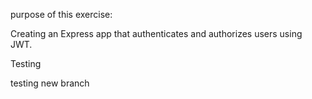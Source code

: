 purpose of this exercise:

Creating an Express app that authenticates and authorizes users 
using JWT. 

Testing

testing new branch